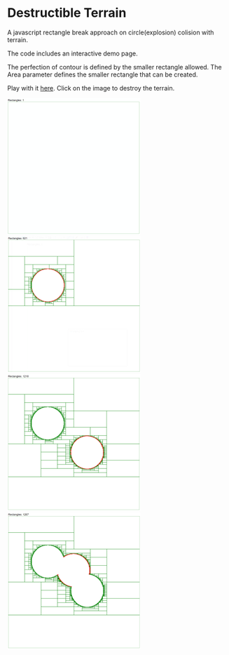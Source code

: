 # Destructible Terrain

A javascript rectangle break approach on circle(explosion) colision with terrain.

The code includes an interactive demo page.

The perfection of contour is defined by the smaller rectangle allowed.
The Area parameter defines the smaller rectangle that can be created. 

Play with it [here](https://nxtthing.blob.core.windows.net/github/destructible-terrain/index.html). Click on the image to destroy the terrain.

![1](images/1.png)
![2](images/2.png)
![3](images/3.png)
![4](images/4.png)